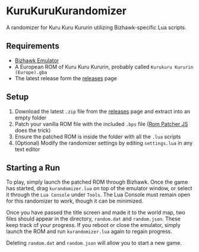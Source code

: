 # KuruKuruKurandomizer
A randomizer for Kuru Kuru Kururin utilizing Bizhawk-specific Lua scripts.

## Requirements
- [Bizhawk Emulator](https://tasvideos.org/Bizhawk)
- A European ROM of Kuru Kuru Kururin, probably called `Kurukuru Kururin (Europe).gba`
- The latest release form the [releases](https://github.com/GirambQuamb/KuruKuruKurandomizer/releases) page

## Setup
1. Download the latest `.zip` file from the [releases](https://github.com/GirambQuamb/KuruKuruKurandomizer/releases) page and extract into an empty folder
2. Patch your vanilla ROM file with the included `.bps` file ([Rom Patcher JS](https://www.romhacking.net/patch/) does the trick)
3. Ensure the patched ROM is inside the folder with all the `.lua` scripts
4. (Optional) Modify the randomizer settings by editing `settings.lua` in any text editor

## Starting a Run
To play, simply launch the patched ROM through Bizhawk. Once the game has started, drag `kurandomizer.lua` on top of the emulator window, or select it through the `Lua Console` under `Tools`. The Lua Console must remain open for this randomizer to work, though it can be minimized.

Once you have passed the title screen and made it to the world map, two files should appear in the directory, `random.dat` and `random.json`. These keep track of your progress. If you reboot or close the emulator, simply launch the ROM and run `kurandomizer.lua` again to regain progress. 

Deleting `random.dat` and `random.json` will allow you to start a new game.
